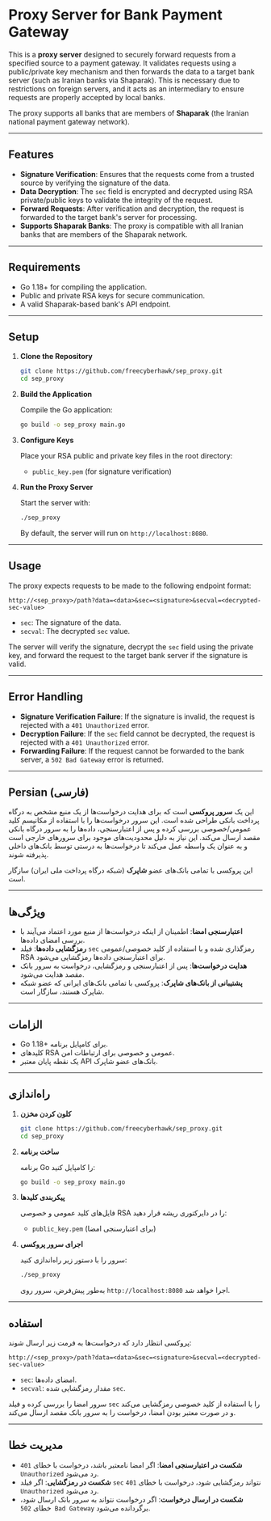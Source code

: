 # Proxy Server for Bank Payment Gateway

This is a **proxy server** designed to securely forward requests from a specified source to a payment gateway. It
validates requests using a public/private key mechanism and then forwards the data to a target bank server (such as
Iranian banks via Shaparak). This is necessary due to restrictions on foreign servers, and it acts as an intermediary to
ensure requests are properly accepted by local banks.

The proxy supports all banks that are members of **Shaparak** (the Iranian national payment gateway network).

---

## Features

- **Signature Verification**: Ensures that the requests come from a trusted source by verifying the signature of the
  data.
- **Data Decryption**: The `sec` field is encrypted and decrypted using RSA private/public keys to validate the
  integrity of the request.
- **Forward Requests**: After verification and decryption, the request is forwarded to the target bank's server for
  processing.
- **Supports Shaparak Banks**: The proxy is compatible with all Iranian banks that are members of the Shaparak network.

---

## Requirements

- Go 1.18+ for compiling the application.
- Public and private RSA keys for secure communication.
- A valid Shaparak-based bank's API endpoint.

---

## Setup

1. **Clone the Repository**

    ```bash
    git clone https://github.com/freecyberhawk/sep_proxy.git
    cd sep_proxy
    ```

2. **Build the Application**

   Compile the Go application:

    ```bash
    go build -o sep_proxy main.go
    ```

3. **Configure Keys**

   Place your RSA public and private key files in the root directory:
    - `public_key.pem` (for signature verification)

4. **Run the Proxy Server**

   Start the server with:

    ```bash
    ./sep_proxy
    ```

   By default, the server will run on `http://localhost:8080`.

---

## Usage

The proxy expects requests to be made to the following endpoint format:

```
http://<sep_proxy>/path?data=<data>&sec=<signature>&secval=<decrypted-sec-value>
```

- `sec`: The signature of the data.
- `secval`: The decrypted `sec` value.

The server will verify the signature, decrypt the `sec` field using the private key, and forward the request to the
target bank server if the signature is valid.

---

## Error Handling

- **Signature Verification Failure**: If the signature is invalid, the request is rejected with a `401 Unauthorized`
  error.
- **Decryption Failure**: If the `sec` field cannot be decrypted, the request is rejected with a `401 Unauthorized`
  error.
- **Forwarding Failure**: If the request cannot be forwarded to the bank server, a `502 Bad Gateway` error is returned.

---

## Persian (فارسی)

این یک **سرور پروکسی** است که برای هدایت درخواست‌ها از یک منبع مشخص به درگاه پرداخت بانکی طراحی شده است. این سرور
درخواست‌ها را با استفاده از مکانیسم کلید عمومی/خصوصی بررسی کرده و پس از اعتبارسنجی، داده‌ها را به سرور درگاه بانکی مقصد
ارسال می‌کند. این نیاز به دلیل محدودیت‌های موجود برای سرورهای خارجی است و به عنوان یک واسطه عمل می‌کند تا درخواست‌ها به
درستی توسط بانک‌های داخلی پذیرفته شوند.

این پروکسی با تمامی بانک‌های عضو **شاپرک** (شبکه درگاه پرداخت ملی ایران) سازگار است.

---

## ویژگی‌ها

- **اعتبارسنجی امضا**: اطمینان از اینکه درخواست‌ها از منبع مورد اعتماد می‌آیند با بررسی امضای داده‌ها.
- **رمزگشایی داده‌ها**: فیلد `sec` رمزگذاری شده و با استفاده از کلید خصوصی/عمومی RSA برای اعتبارسنجی داده‌ها رمزگشایی
  می‌شود.
- **هدایت درخواست‌ها**: پس از اعتبارسنجی و رمزگشایی، درخواست به سرور بانک مقصد هدایت می‌شود.
- **پشتیبانی از بانک‌های شاپرک**: پروکسی با تمامی بانک‌های ایرانی که عضو شبکه شاپرک هستند، سازگار است.

---

## الزامات

- Go 1.18+ برای کامپایل برنامه.
- کلیدهای RSA عمومی و خصوصی برای ارتباطات امن.
- یک نقطه پایان معتبر API بانک‌های عضو شاپرک.

---

## راه‌اندازی

1. **کلون کردن مخزن**

    ```bash
    git clone https://github.com/freecyberhawk/sep_proxy.git
    cd sep_proxy
    ```

2. **ساخت برنامه**

   برنامه Go را کامپایل کنید:

    ```bash
    go build -o sep_proxy main.go
    ```

3. **پیکربندی کلیدها**

   فایل‌های کلید عمومی و خصوصی RSA را در دایرکتوری ریشه قرار دهید:
    - `public_key.pem` (برای اعتبارسنجی امضا)

4. **اجرای سرور پروکسی**

   سرور را با دستور زیر راه‌اندازی کنید:

    ```bash
    ./sep_proxy
    ```

   به‌طور پیش‌فرض، سرور روی `http://localhost:8080` اجرا خواهد شد.

---

## استفاده

پروکسی انتظار دارد که درخواست‌ها به فرمت زیر ارسال شوند:

```
http://<sep_proxy>/path?data=<data>&sec=<signature>&secval=<decrypted-sec-value>
```

- `sec`: امضای داده‌ها.
- `secval`: مقدار رمزگشایی شده `sec`.

سرور امضا را بررسی کرده و فیلد `sec` را با استفاده از کلید خصوصی رمزگشایی می‌کند و در صورت معتبر بودن امضا، درخواست را
به سرور بانک مقصد ارسال می‌کند.

---

## مدیریت خطا

- **شکست در اعتبارسنجی امضا**: اگر امضا نامعتبر باشد، درخواست با خطای `401 Unauthorized` رد می‌شود.
- **شکست در رمزگشایی**: اگر فیلد `sec` نتواند رمزگشایی شود، درخواست با خطای `401 Unauthorized` رد می‌شود.
- **شکست در ارسال درخواست**: اگر درخواست نتواند به سرور بانک ارسال شود، خطای `502 Bad Gateway` برگردانده می‌شود.
